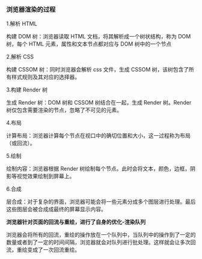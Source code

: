 ### 浏览器渲染的过程

1.解析 HTML

构建 DOM 树：浏览器读取 HTML 文档，将其解析成一个树状结构，称为 DOM 树，每个 HTML 元素，属性和文本节点都对应与 DOM 树中的一个节点

2.解析 CSS

构建 CSSOM 树：同时浏览器会解析 css 文件，生成 CSSOM 树，该树包含了所有样式规则及其对应的选择器。

3.构建 Render 树

生成 Render 树：DOM 树和 CSSOM 树结合在一起，生成 Render 树。Render 树仅包含需要渲染的节点，忽略了不可见的元素。

4.布局

计算布局：浏览器计算每个节点在视口中的确切位置和大小，这一过程称为布局（或回流）。

5.绘制

绘制内容：浏览器根据 Render 树绘制每个节点。此时会将文本，颜色，边框，阴影等视觉效果绘制到屏幕上。

6.合成

层合成：对于复杂的界面，浏览器可能会将一些元素分成多个图层进行处理。最后这些图层会被合成成最终的屏幕显示内容。

**浏览器针对页面的回流与重绘，进行了自身的优化-渲染队列**

浏览器会将所有的回流，重绘的操作放在一个队列中，当队列中的操作到了一定的数量或者到了一定的时间间隔，浏览器就会对队列进行批处理。这样就会让多次回流，重绘变成了一次回流重绘。


